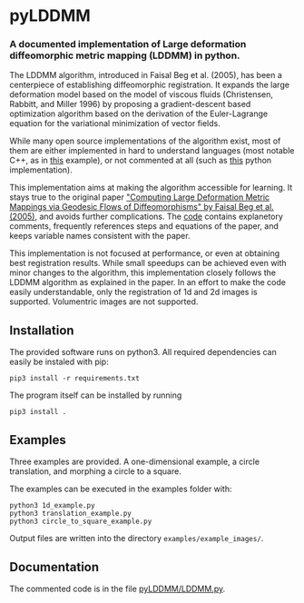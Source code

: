 # pyLDDMM
### A documented implementation of Large deformation diffeomorphic metric mapping (LDDMM) in python.

The LDDMM algorithm, introduced in Faisal Beg et al. (2005), has been a
centerpiece of establishing diffeomorphic registration. It expands the large
deformation model based on the model of viscous fluids (Christensen, Rabbitt, and Miller 1996) by proposing a gradient-descent based optimization
algorithm based on the derivation of the Euler-Lagrange equation for the
variational minimization of vector fields.

While many open source implementations of the algorithm exist, most of them are either implemented in hard to understand languages (most notable C++, as in [this](https://github.com/frankyeh/TIPL/blob/master/reg/lddmm.hpp) example), or not commented at all (such as [this](https://github.com/Ryo-Ito/image_registration) python implementation).

This implementation aims at making the algorithm accessible for learning. It stays true to the original paper ["Computing Large Deformation Metric Mappings via Geodesic Flows of Diffeomorphisms" by Faisal Beg et al. (2005)](https://link.springer.com/article/10.1023/B:VISI.0000043755.93987.aa), and avoids further complications. The [code](pyLDDMM/LDDMM.py) contains explanetory comments, frequently references steps and equations of the paper, and keeps variable names consistent with the paper.

This implementation is not focused at performance, or even at obtaining best registration results. While small speedups can be achieved even with minor changes to the algorithm, this implementation closely follows the LDDMM algorithm as explained in the paper. In an effort to make the code easily understandable, only the registration of 1d and 2d images is supported. Volumentric images are not supported. 

## Installation
The provided software runs on python3. All required dependencies can easily be instaled with pip:
```
pip3 install -r requirements.txt
```
The program itself can be installed by running
```
pip3 install .
```

## Examples
Three examples are provided. A one-dimensional example, a circle translation, and morphing a circle to a square.

The examples can be executed in the examples folder with:
```
python3 1d_example.py
python3 translation_example.py
python3 circle_to_square_example.py
```
Output files are written into the directory `examples/example_images/`.

## Documentation
The commented code is in the file [pyLDDMM/LDDMM.py](pyLDDMM/LDDMM.py). 
